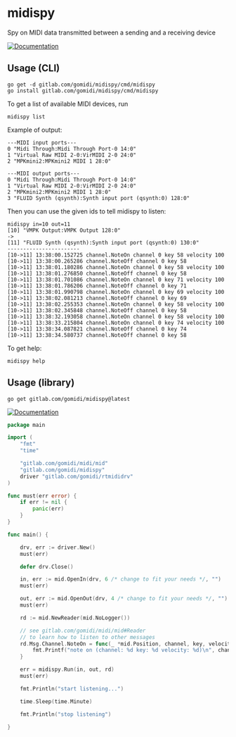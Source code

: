 # midispy
Spy on MIDI data transmitted between a sending and a receiving device

[![Documentation](http://godoc.org/gitlab.com/gomidi/midispy?status.png)](http://godoc.org/gitlab.com/gomidi/midispy)

## Usage (CLI)

    go get -d gitlab.com/gomidi/midispy/cmd/midispy
    go install gitlab.com/gomidi/midispy/cmd/midispy

To get a list of available MIDI devices, run

    midispy list

Example of output:

    ---MIDI input ports---
    0 "Midi Through:Midi Through Port-0 14:0"
    1 "Virtual Raw MIDI 2-0:VirMIDI 2-0 24:0"
    2 "MPKmini2:MPKmini2 MIDI 1 28:0"

    ---MIDI output ports---
    0 "Midi Through:Midi Through Port-0 14:0"
    1 "Virtual Raw MIDI 2-0:VirMIDI 2-0 24:0"
    2 "MPKmini2:MPKmini2 MIDI 1 28:0"
    3 "FLUID Synth (qsynth):Synth input port (qsynth:0) 128:0"

Then you can use the given ids to tell midispy to listen:

    midispy in=10 out=11
    [10] "VMPK Output:VMPK Output 128:0"
    ->
    [11] "FLUID Synth (qsynth):Synth input port (qsynth:0) 130:0"
    -----------------------
    [10->11] 13:38:00.152725 channel.NoteOn channel 0 key 58 velocity 100
    [10->11] 13:38:00.265286 channel.NoteOff channel 0 key 58
    [10->11] 13:38:01.180286 channel.NoteOn channel 0 key 58 velocity 100
    [10->11] 13:38:01.276850 channel.NoteOff channel 0 key 58
    [10->11] 13:38:01.701086 channel.NoteOn channel 0 key 71 velocity 100
    [10->11] 13:38:01.786206 channel.NoteOff channel 0 key 71
    [10->11] 13:38:01.990798 channel.NoteOn channel 0 key 69 velocity 100
    [10->11] 13:38:02.081213 channel.NoteOff channel 0 key 69
    [10->11] 13:38:02.255353 channel.NoteOn channel 0 key 58 velocity 100
    [10->11] 13:38:02.345848 channel.NoteOff channel 0 key 58
    [10->11] 13:38:32.193058 channel.NoteOn channel 0 key 58 velocity 100
    [10->11] 13:38:33.215804 channel.NoteOn channel 0 key 74 velocity 100
    [10->11] 13:38:34.087821 channel.NoteOff channel 0 key 74
    [10->11] 13:38:34.580737 channel.NoteOff channel 0 key 58


To get help:

    midispy help   

## Usage (library)

    go get gitlab.com/gomidi/midispy@latest

[![Documentation](http://godoc.org/gitlab.com/gomidi/midispy?status.png)](http://godoc.org/gitlab.com/gomidi/midispy)

```go
package main

import (
	"fmt"
	"time"

	"gitlab.com/gomidi/midi/mid"
	"gitlab.com/gomidi/midispy"
	driver "gitlab.com/gomidi/rtmididrv"
)

func must(err error) {
	if err != nil {
		panic(err)
	}
}

func main() {

	drv, err := driver.New()
	must(err)

	defer drv.Close()

	in, err := mid.OpenIn(drv, 6 /* change to fit your needs */, "")
	must(err)

	out, err := mid.OpenOut(drv, 4 /* change to fit your needs */, "")
	must(err)

	rd := mid.NewReader(mid.NoLogger())

	// see gitlab.com/gomidi/midi/mid#Reader
	// to learn how to listen to other messages
	rd.Msg.Channel.NoteOn = func(_ *mid.Position, channel, key, velocity uint8) {
		fmt.Printf("note on (channel: %d key: %d velocity: %d)\n", channel, key, velocity)
	}

	err = midispy.Run(in, out, rd)
	must(err)

	fmt.Println("start listening...")

	time.Sleep(time.Minute)

	fmt.Println("stop listening")

}
```
